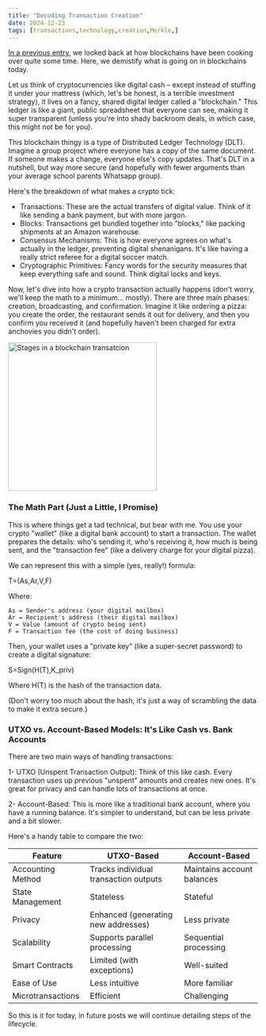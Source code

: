 ```yaml
---
title: "Decoding Transaction Creation"
date: 2024-12-23
tags: [transactions,technology,creation,Merkle,]
---
```


<head>
<link rel="alternate" type="application/atom+xml" title="{{ site.title }}" href="/feed.xml">
</head>


[In a previous entry](https://lewisbakkero.github.io/tibidabo/audios/Cryptocurrencys_Genesis_A_Technological_History.mp3), we looked back at how blockchains have been cooking over quite some time. Here, we demistify what is going on in blockchains today. 

Let us think of cryptocurrencies like digital cash – except instead of stuffing it under your mattress (which, let's be honest, is a terrible investment strategy), it lives on a fancy, shared digital ledger called a "blockchain." This ledger is like a giant, public spreadsheet that everyone can see, making it super transparent (unless you're into shady backroom deals, in which case, this might not be for you).

This blockchain thingy is a type of Distributed Ledger Technology (DLT). Imagine a group project where everyone has a copy of the same document. If someone makes a change, everyone else's copy updates. That's DLT in a nutshell, but way more secure (and hopefully with fewer arguments than your average school parents Whatsapp group).

Here's the breakdown of what makes a crypto tick:

* Transactions: These are the actual transfers of digital value. Think of it like sending a bank payment, but with more jargon.
* Blocks: Transactions get bundled together into "blocks," like packing shipments at an Amazon warehouse.
* Consensus Mechanisms: This is how everyone agrees on what's actually in the ledger, preventing digital shenanigans. It's like having a really strict referee for a digital soccer match.
* Cryptographic Primitives: Fancy words for the security measures that keep everything safe and sound. Think digital locks and keys.

Now, let's dive into how a crypto transaction actually happens (don't worry, we'll keep the math to a minimum... mostly). There are three main phases: creation, broadcasting, and confirmation. Imagine it like ordering a pizza: you create the order, the restaurant sends it out for delivery, and then you confirm you received it (and hopefully haven't been charged for extra anchovies you didn't order).

<img src="https://lewisbakkero.github.io/tibidabo/images/transaction_stages.jpg" alt="Stages in a blockchain transatcion" width="300"/>

### The Math Part (Just a Little, I Promise)

This is where things get a tad technical, but bear with me. You use your crypto "wallet" (like a digital bank account) to start a transaction. The wallet prepares the details: who's sending it, who's receiving it, how much is being sent, and the "transaction fee" (like a delivery charge for your digital pizza).

We can represent this with a simple (yes, really!) formula:

T=(As​,Ar​,V,F)

Where:

    As​ = Sender's address (your digital mailbox)
    Ar​ = Recipient's address (their digital mailbox)
    V = Value (amount of crypto being sent)
    F = Transaction fee (the cost of doing business)

Then, your wallet uses a "private key" (like a super-secret password) to create a digital signature:

S=Sign(H(T),K_priv)

Where H(T) is the hash of the transaction data.

(Don't worry too much about the hash, it's just a way of scrambling the data to make it extra secure.)

### UTXO vs. Account-Based Models: It's Like Cash vs. Bank Accounts

There are two main ways of handling transactions:

1- UTXO (Unspent Transaction Output): Think of this like cash. Every transaction uses up previous "unspent" amounts and creates new ones. It's great for privacy and can handle lots of transactions at once.

2- Account-Based: This is more like a traditional bank account, where you have a running balance. It's simpler to understand, but can be less private and a bit slower.

Here's a handy table to compare the two:

| Feature           | UTXO-Based                                  | Account-Based                           |
|-------------------|----------------------------------------------|------------------------------------------|
| Accounting Method | Tracks individual transaction outputs         | Maintains account balances                |
| State Management  | Stateless                                    | Stateful                                   |
| Privacy           | Enhanced (generating new addresses)          | Less private                             |
| Scalability       | Supports parallel processing                  | Sequential processing                     |
| Smart Contracts   | Limited (with exceptions)                    | Well-suited                               |
| Ease of Use       | Less intuitive                             | More familiar                            |
| Microtransactions | Efficient                                    | Challenging                              |

So this is it for today, in future posts we will continue detailing steps of the lifecycle. 